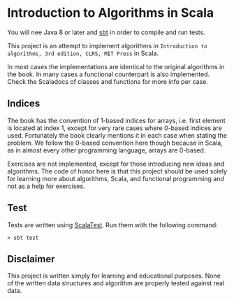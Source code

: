 Introduction to Algorithms in Scala
===================================

You will nee Java 8 or later and [sbt](http://www.scala-sbt.org) in
order to compile and run tests.

This project is an attempt to implement algorithms in
`Introduction to algorithms, 3rd edition, CLRS, MIT Press` in Scala.

In most cases the implementations are identical to the original
algorithms in the book. In many cases a functional counterpart is also
implemented. Check the Scaladocs of classes and functions for more
info per case.

Indices
-------
The book has the convention of 1-based indices for arrays, i.e. first
element is located at index 1, except for very rare cases
where 0-based indices are used. Fortunately the book clearly
mentions it in each case when stating the problem.
We follow the 0-based convention here though because in Scala, as in
almost every other programming language, arrays are 0-based.

Exercises are not implemented, except for those  introducing new ideas
and algorithms. The code of honor here is
that this project should be used solely for learning more about
algorithms, Scala, and functional programming and not as a help for
exercises.

Test
----
Tests are written using [ScalaTest](http://www.scalatest.org/).
Run them with the following command:

    > sbt test

Disclaimer
----------
This project is written simply for learning and educational purposes.
None of the written data structures and algorithm are properly tested
against real data.